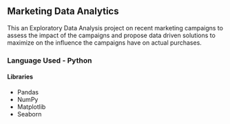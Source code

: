 ## Marketing Data Analytics
This an Exploratory Data Analysis project on recent marketing campaigns to assess the impact of the campaigns and propose data driven solutions to maximize on the influence the campaigns have on actual purchases.
### Language Used - Python
#### Libraries
-  Pandas
-  NumPy
-  Matplotlib
-  Seaborn
